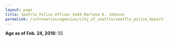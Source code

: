 ```yaml
---
layout: page
title: Seattle Police Officer 6449 Marlene E. Johnson
permalink: /information/agencies/city_of_seattle/seattle_police_department/copbook/6449/
---
```


**Age as of Feb. 24, 2016:** 55
